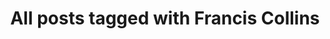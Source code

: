 ---
layout: tag
title: "All posts tagged with Francis Collins"
permalink: /weblog/tags/francis-collins/
taxonomy: Francis Collins
---